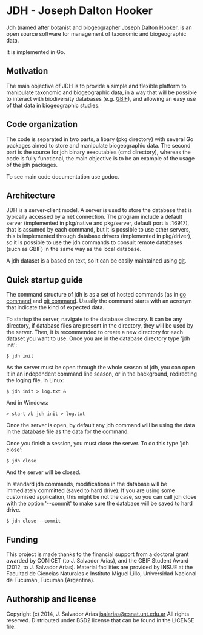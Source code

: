 JDH - Joseph Dalton Hooker
==========================

Jdh (named after botanist and biogeographer [Joseph Dalton Hooker](
http://en.wikipedia.org/wiki/Joseph_Dalton_Hooker), is an open source 
software for management of taxonomic and biogeographic data.

It is implemented in Go.

Motivation
----------

The main objective of JDH is to provide a simple and flexible platform to 
manipulate taxonomic and biogeographic data, in a way that will be possible to 
interact with biodiversity databases (e.g. [GBIF](http://www.gbif.org/)), and 
allowing an easy use of that data in biogeographic studies.

Code organization
-----------------

The code is separated in two parts, a libary (pkg directory) with several Go 
packages aimed to store and manipulate biogeographic data. The second part is 
the source for jdh binary executables (cmd directory), whereas the code is 
fully functional, the main objective is to be an example of the usage of the 
jdh packages.

To see main code documentation use godoc.

Architecture
------------

JDH is a server-client model. A server is used to store the database that is 
typically accessed by a net connection. The program include a default server 
(implemented in pkg/native and pkg/server, default port is :16917), that is 
assumed by each command, but it is possible to use other servers, this is 
implemented through database drivers (implemented in pkg/driver), so it is 
possible to use the jdh commands to consult remote databases (such as GBIF) in 
the same way as the local database.

A jdh dataset is a based on text, so it can be easily maintained using 
[git](http://git-scm.com/).

Quick startup guide
-------------------

The command structure of jdh is as a set of hosted commands (as in 
[go command](http://golang.org/cmd/go/) and 
[git command](http://git-scm.com/docs). Usually the command starts with an 
acronym that indicate the kind of expected data.

To startup the server, navigate to the database directory. It can be any 
directory, if database files are present in the directory, they will be used 
by the server. Then, it is recommended to create a new directory for each 
dataset you want to use. Once you are in the database directory type 'jdh init':

    $ jdh init

As the server must be open through the whole season of jdh, you can open it in 
an independent command line season, or in the background, redirecting the 
loging file. In Linux:

    $ jdh init > log.txt &

And in Windows:

    > start /b jdh init > log.txt

Once the server is open, by default any jdh command will be using the data in 
the database file as the data for the command.

Once you finish a session, you must close the server. To do this type 
'jdh close':

    $ jdh close

And the server will be closed.

In standard jdh commands, modifications in the database will be immediately 
committed (saved to hard drive). If you are using some customised 
application, this might be not the case, so you can call jdh close with the 
option '--commit' to make sure the database will be saved to hard drive.

    $ jdh close --commit


Funding
-------

This project is made thanks to the financial support from a doctoral grant 
awarded by CONICET (to J. Salvador Arias), and the GBIF Student Award (2012, 
to J. Salvador Arias). Material facilities are provided by INSUE at the 
Facultad de Ciencias Naturales e Instituto Miguel Lillo, Universidad Nacional 
de Tucumán, Tucumán (Argentina).

Authorship and license
----------------------

Copyright (c) 2014, J. Salvador Arias <jsalarias@csnat.unt.edu.ar>
All rights reserved.
Distributed under BSD2 license that can be found in the LICENSE file.

